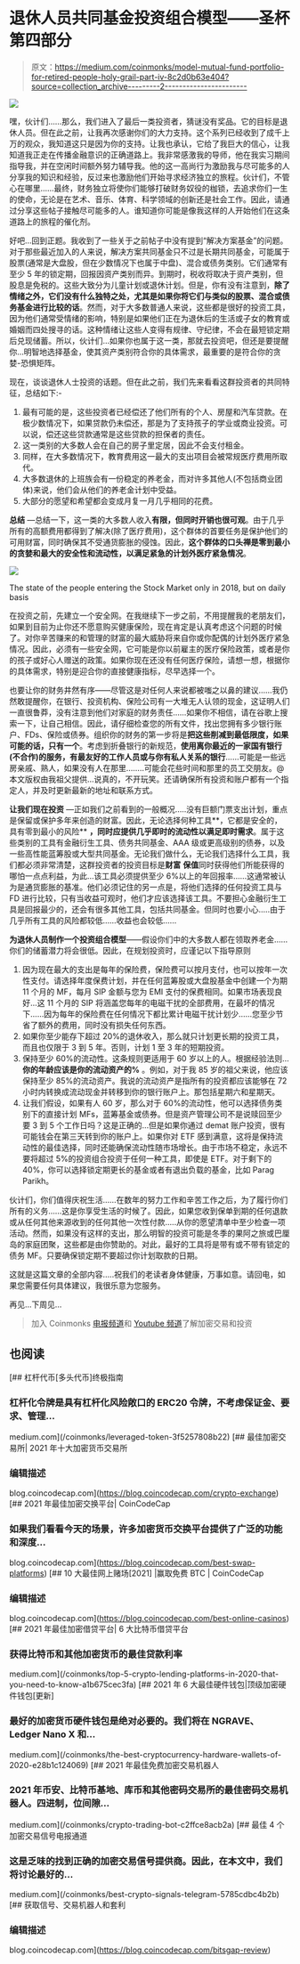 # 退休人员共同基金投资组合模型——圣杯第四部分

> 原文：<https://medium.com/coinmonks/model-mutual-fund-portfolio-for-retired-people-holy-grail-part-iv-8c2d0b63e404?source=collection_archive---------2----------------------->

![](img/7e33c4e9f7e0716f456ac8dc92d0535e.png)

嘿，伙计们……那么，我们进入了最后一类投资者，猜谜没有奖品。它的目标是退休人员。但在此之前，让我再次感谢你们的大力支持。这个系列已经收到了成千上万的观众，我知道这只是因为你的支持。让我也承认，它给了我巨大的信心，让我知道我正走在传播金融意识的正确道路上。我非常感激我的导师，他在我实习期间指导我，并在空闲时间额外努力辅导我。他的这一高尚行为激励我与尽可能多的人分享我的知识和经验，反过来也激励他们开始寻求经济独立的旅程。伙计们，不管心在哪里……最终，财务独立将使你们能够打破财务奴役的枷锁，去追求你们一生的使命，无论是在艺术、音乐、体育、科学领域的创新还是社会工作。因此，请通过分享这些帖子接触尽可能多的人。谁知道你可能是像我这样的人开始他们在这条道路上的旅程的催化剂。

好吧…回到正题。我收到了一些关于之前帖子中没有提到“解决方案基金”的问题。对于那些最近加入的人来说，解决方案共同基金只不过是长期共同基金，可能属于股票(通常是大盘股，但在少数情况下也属于中盘)、混合或债务类别。它们通常有至少 5 年的锁定期，回报因资产类别而异。到期时，税收将取决于资产类别，但股息是免税的。这些大致分为儿童计划或退休计划。但是，你有没有注意到，**除了情绪之外，它们没有什么独特之处，尤其是如果你将它们与类似的股票、混合或债务基金进行比较的话**。然而，对于大多数普通人来说，这些都是很好的投资工具，因为他们通常受情绪的影响，特别是如果他们正在为退休后的生活或子女的教育或婚姻而四处搜寻的话。这种情绪让这些人变得有规律、守纪律，不会在最短锁定期后兑现储蓄。所以，伙计们…如果你也属于这一类，那就去投资吧，但还是要提醒你…明智地选择基金，使其资产类别符合你的具体需求，最重要的是符合你的贪婪-恐惧矩阵。

现在，谈谈退休人士投资的话题。但在此之前，我们先来看看这群投资者的共同特征，总结如下:-

1.  最有可能的是，这些投资者已经偿还了他们所有的个人、房屋和汽车贷款。在极少数情况下，如果贷款仍未偿还，那是为了支持孩子的学业或商业投资。可以说，偿还这些贷款通常是这些贷款的担保者的责任。
2.  这一类别的大多数人会在自己的房子里定居，因此不会支付租金。
3.  同样，在大多数情况下，教育费用这一最大的支出项目会被常规医疗费用所取代。
4.  大多数退休的上班族会有一份稳定的养老金，而对许多其他人(不包括商业团体)来说，他们会从他们的养老金计划中受益。
5.  大部分的愿望和希望都会变成月复一月几乎相同的花费。

**总结** —总结一下，这一类的大多数人收入**有限，但同时开销也很可观**。由于几乎所有的高额费用都得到了解决(除了医疗费用)，这个群体的首要任务是保护他们的可用财富，同时确保其不受通货膨胀的侵蚀。因此，**这个群体的口头禅是零到最小的贪婪和最大的安全性和流动性，以满足紧急的计划外医疗紧急情况**。

![](img/6b71cb9de7d93937a0c822f6981485b9.png)

The state of the people entering the Stock Market only in 2018, but on daily basis

在投资之前，先建立一个安全网。在我继续下一步之前，不用提醒我的老朋友们，如果到目前为止你还不愿意购买健康保险，现在肯定是认真考虑这个问题的时候了。对你辛苦赚来的和管理的财富的最大威胁将来自你或你配偶的计划外医疗紧急情况。因此，必须有一些安全网，它可能是你以前雇主的医疗保险政策，或者是你的孩子或好心人赠送的政策。如果你现在还没有任何医疗保险，请想一想，根据你的具体需求，特别是迎合你的直接健康指标，尽早选择一个。

也要让你的财务井然有序——尽管这是对任何人来说都被嗤之以鼻的建议……我仍然敢提醒你，在银行、投资机构、保险公司有一大堆无人认领的现金，这证明人们一直很鲁莽，没有注意到他们对家庭的财务责任……如果你不相信，请在谷歌上搜索一下，让自己相信。因此，请仔细检查您的所有文件，找出您拥有多少银行账户、FDs、保险或债券。组织你的财务的第一步将是**把这些削减到最低限度，如果可能的话，只有一个**。考虑到折叠银行的新规范，**使用离你最近的一家国有银行(不合作)的服务，有最友好的工作人员或与你有私人关系的银行**……可能是一些远房亲戚、熟人，如果没有人在那里……..可能会花些时间和那里的员工交朋友。@本文版权由我祖父提供…说真的，不开玩笑。还请确保所有投资和账户都有一个指定人，并及时更新最新的地址和联系方式。

**让我们现在投资** —正如我们之前看到的一般概况…..没有巨额门票支出计划，重点是保留或保护多年来创造的财富。因此，无论选择何种工具**，它都是安全的，具有零到最小的风险** **，同时应提供几乎即时的流动性以满足即时需求**。属于这些类别的工具有金融衍生工具、债务共同基金、AAA 级或更高级别的债券，以及一些高性能蓝筹股或大型共同基金。无论我们做什么，无论我们选择什么工具，我们都必须非常清楚，这群投资者的投资目标是**财富** **保值**同时获得他们所能获得的哪怕一点点利益，为此…该工具必须提供至少 6%以上的年回报率……这通常被认为是通货膨胀的基准。他们必须记住的另一点是，将他们选择的任何投资工具与 FD 进行比较，只有当收益可观时，他们才应该选择该工具。不要担心金融衍生工具是回报最少的，还会有很多其他工具，包括共同基金。但同时也要小心…..由于几乎所有工具的风险都较低……收益也会较低……

**为退休人员制作一个投资组合模型**——假设你们中的大多数人都在领取养老金……你们的储蓄潜力将会很低。因此，在规划投资时，应谨记以下指导原则

1.  因为现在最大的支出是每年的保险费，保险费可以按月支付，也可以按年一次性支付。请选择年度保费计划，并在任何蓝筹股或大盘股基金中创建一个为期 11 个月的 MF，每月 SIP 金额与您为 EMI 支付的保费相同。如果市场表现良好…这 11 个月的 SIP 将涵盖您每年的电磁干扰的全部费用，在最坏的情况下……因为每年的保险费在任何情况下都比累计电磁干扰计划少……您至少节省了额外的费用，同时没有损失任何东西。
2.  如果你至少能存下超过 20%的退休收入，那么就只计划更长期的投资工具，而且也仅限于 3 到 5 年。否则，计划 1 至 3 年的短期投资。
3.  保持至少 60%的流动性。这条规则更适用于 60 岁以上的人。根据经验法则… **你的年龄应该是你的流动资产的%** 。例如，对于我 85 岁的祖父来说，他应该保持至少 85%的流动资产。我说的流动资产是指所有的投资都应该能够在 72 小时内转换成流动现金并转移到你的银行账户上。那包括星期六和星期天。
4.  让我们假设，如果有人 60 岁，那么对于 60%的流动性，他可以选择债务类别下的直接计划 MFs，蓝筹基金或债券。但是资产管理公司不是说赎回至少要 3 到 5 个工作日吗？这是正确的…但是如果你通过 demat 账户投资，很有可能钱会在第三天转到你的账户上。如果你对 ETF 感到满意，这将是保持流动性的最佳选择，同时还能确保流动性随市场增长。由于市场不稳定，永远不要将超过 5%的投资组合投资于任何一种工具，即使是 ETF。对于剩下的 40%，你可以选择锁定期更长的基金或者有退出负载的基金，比如 Parag Parikh。

伙计们，你们值得庆祝生活……在数年的努力工作和辛苦工作之后，为了履行你们所有的义务……这是你享受生活的时候了。因此，如果您收到保单到期的任何退款或从任何其他来源收到的任何其他一次性付款…..从你的愿望清单中至少检查一项活动。然而，如果没有这样的支出，那么明智的投资可能是冬季的果阿之旅或巴厘岛的家庭团聚，这些都是由你赞助的。对此，最好的工具将是带有或不带有锁定的债务 MF。只要确保锁定期不要超过你计划取款的日期。

这就是这篇文章的全部内容…..祝我们的老读者身体健康，万事如意。请回电，如果您需要任何具体建议，我很乐意为您服务。

再见…下周见…

> 加入 Coinmonks [电报频道](https://t.me/coincodecap)和 [Youtube 频道](https://www.youtube.com/c/coinmonks/videos)了解加密交易和投资

## 也阅读

[](/coinmonks/leveraged-token-3f5257808b22) [## 杠杆代币[多头代币]终极指南

### 杠杆化令牌是具有杠杆化风险敞口的 ERC20 令牌，不考虑保证金、要求、管理…

medium.com](/coinmonks/leveraged-token-3f5257808b22) [](https://blog.coincodecap.com/crypto-exchange) [## 最佳加密交易所| 2021 年十大加密货币交易所

### 编辑描述

blog.coincodecap.com](https://blog.coincodecap.com/crypto-exchange) [](https://blog.coincodecap.com/best-swap-platforms) [## 2021 年最佳加密交换平台| CoinCodeCap

### 如果我们看看今天的场景，许多加密货币交换平台提供了广泛的功能和深度…

blog.coincodecap.com](https://blog.coincodecap.com/best-swap-platforms) [](https://blog.coincodecap.com/best-online-casinos) [## 10 大最佳网上赌场[2021] |赢取免费 BTC | CoinCodeCap

### 编辑描述

blog.coincodecap.com](https://blog.coincodecap.com/best-online-casinos) [](/coinmonks/top-5-crypto-lending-platforms-in-2020-that-you-need-to-know-a1b675cec3fa) [## 2021 年最佳加密借贷平台| 6 大比特币借贷平台

### 获得比特币和其他加密货币的最佳贷款利率

medium.com](/coinmonks/top-5-crypto-lending-platforms-in-2020-that-you-need-to-know-a1b675cec3fa) [](/coinmonks/the-best-cryptocurrency-hardware-wallets-of-2020-e28b1c124069) [## 2021 年 6 大最佳硬件钱包|顶级加密硬件钱包[更新]

### 最好的加密货币硬件钱包是绝对必要的。我们将在 NGRAVE、Ledger Nano X 和…

medium.com](/coinmonks/the-best-cryptocurrency-hardware-wallets-of-2020-e28b1c124069) [](/coinmonks/crypto-trading-bot-c2ffce8acb2a) [## 2021 年最佳免费加密交易机器人

### 2021 年币安、比特币基地、库币和其他密码交易所的最佳密码交易机器人。四进制，位间隙…

medium.com](/coinmonks/crypto-trading-bot-c2ffce8acb2a) [](/coinmonks/best-crypto-signals-telegram-5785cdbc4b2b) [## 最佳 4 个加密交易信号电报通道

### 这是乏味的找到正确的加密交易信号提供商。因此，在本文中，我们将讨论最好的…

medium.com](/coinmonks/best-crypto-signals-telegram-5785cdbc4b2b) [](https://blog.coincodecap.com/bitsgap-review) [## 获取信号、交易机器人和套利

### 编辑描述

blog.coincodecap.com](https://blog.coincodecap.com/bitsgap-review)